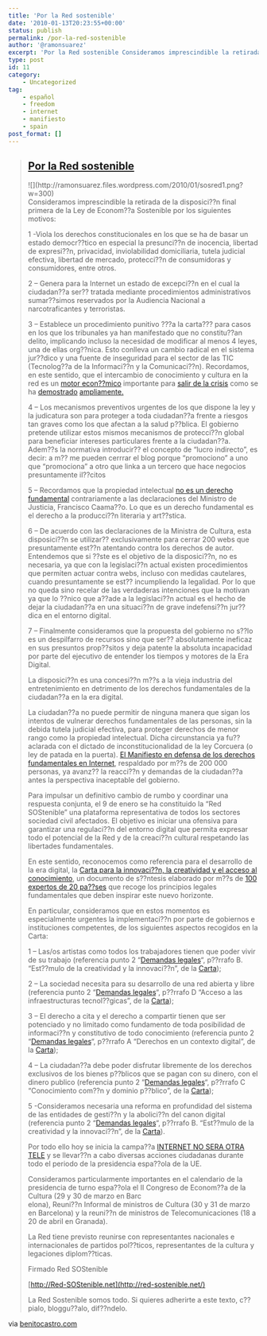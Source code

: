 ```yaml
---
title: 'Por la Red sostenible'
date: '2010-01-13T20:23:55+00:00'
status: publish
permalink: /por-la-red-sostenible
author: '@ramonsuarez'
excerpt: 'Por la Red sostenible Consideramos imprescindible la retirada de la disposici??n final primera de la Ley de Econom??a Sostenible por los siguientes motivos: 1 -Viola los derechos constitucionales en los que se ha de basar un estado democr??tico en es...'
type: post
id: 11
category:
    - Uncategorized
tag:
    - español
    - freedom
    - internet
    - manifiesto
    - spain
post_format: []
---
```

> ## [Por la Red sostenible](http://www.benitocastro.com/por-la-red-sostenible)
> 
> <div class="post_body"><div class="posterousGalleryMainDiv">![](http://ramonsuarez.files.wordpress.com/2010/01/sosred1.png?w=300)</div>Consideramos imprescindible la retirada de la disposici??n final primera de la Ley de Econom??a Sostenible por los siguientes motivos:
> 
> 1 -Viola los derechos constitucionales en los que se ha de basar un estado democr??tico en especial la presunci??n de inocencia, libertad de expresi??n, privacidad, inviolabilidad domiciliaria, tutela judicial efectiva, libertad de mercado, protecci??n de consumidoras y consumidores, entre otros.
> 
> 2 – Genera para la Internet un estado de excepci??n en el cual la ciudadan??a ser?? tratada mediante procedimientos administrativos sumar??simos reservados por la Audiencia Nacional a narcotraficantes y terroristas.
> 
> 3 – Establece un procedimiento punitivo ???a la carta??? para casos en los que los tribunales ya han manifestado que no constitu??an delito, implicando incluso la necesidad de modificar al menos 4 leyes, una de ellas org??nica. Esto conlleva un cambio radical en el sistema jur??dico y una fuente de inseguridad para el sector de las TIC (Tecnolog??a de la Informaci??n y la Comunicaci??n). Recordamos, en este sentido, que el intercambio de conocimiento y cultura en la red es un [ motor econ??mico](http://noticias.lainformacion.com/economia-negocios-y-finanzas/redes/los-usuarios-que-descargan-archivos-p2p-gastan-mas-dinero_Fo58z3eGxWsRG0NKpjhCE7/) importante para [salir de la crisis](http://noticias.lainformacion.com/arte-cultura-y-espectaculos/cine/el-cine-espanol-cerrara-con-cifras-record-a-pesar-de-internet_uVFrhCBCXhYPTF51YCG3a7/) como se ha [demostrado](http://www.theinquirer.es/2009/11/17/lo-que-las-discograficas-ocultan.html) [ampliamente.](http://www.elmundo.es/elmundo/2009/11/20/cultura/1258739927.html)
> 
> 4 – Los mecanismos preventivos urgentes de los que dispone la ley y la judicatura son para proteger a toda ciudadan??a frente a riesgos tan graves como los que afectan a la salud p??blica. El gobierno pretende utilizar estos mismos mecanismos de protecci??n global para beneficiar intereses particulares frente a la ciudadan??a. Adem??s la normativa introducir?? el concepto de “lucro indirecto”, es decir: a m?? me pueden cerrrar el blog porque “promociono” a uno que “promociona” a otro que linka a un tercero que hace negocios presuntamente il??citos
> 
> 5 – Recordamos que la propiedad intelectual [no es un derecho fundamental](http://derechoynormas.blogspot.com/2010/01/la-ley-de-ejecucion-por-la-sospecha.html) contrariamente a las declaraciones del Ministro de Justicia, Francisco Caama??o. Lo que es un derecho fundamental es el derecho a la producci??n literaria y art??stica.
> 
> 6 – De acuerdo con las declaraciones de la Ministra de Cultura, esta disposici??n se utilizar?? exclusivamente para cerrar 200 webs que presuntamente est??n atentando contra los derechos de autor. Entendemos que si ??ste es el objetivo de la disposici??n, no es necesaria, ya que con la legislaci??n actual existen procedimientos que permiten actuar contra webs, incluso con medidas cautelares, cuando presuntamente se est?? incumpliendo la legalidad. Por lo que no queda sino recelar de las verdaderas intenciones que la motivan ya que lo ??nico que a??ade a la legislaci??n actual es el hecho de dejar la ciudadan??a en una situaci??n de grave indefensi??n jur??dica en el entorno digital.
> 
> 7 – Finalmente consideramos que la propuesta del gobierno no s??lo es un despilfarro de recursos sino que ser?? absolutamente ineficaz en sus presuntos prop??sitos y deja patente la absoluta incapacidad por parte del ejecutivo de entender los tiempos y motores de la Era Digital.
> 
> La disposici??n es una concesi??n m??s a la vieja industria del entretenimiento en detrimento de los derechos fundamentales de la ciudadan??a en la era digital.
> 
>  La ciudadan??a no puede permitir de ninguna manera que sigan los intentos de vulnerar derechos fundamentales de las personas, sin la debida tutela judicial efectiva, para proteger derechos de menor rango como la propiedad intelectual. Dicha circunstancia ya fu?? aclarada con el dictado de inconstitucionalidad de la ley Corcuera (o ley de patada en la puerta). [El Manifiesto en defensa de los derechos fundamentales en Internet](http://www.facebook.com/group.php?gid=186879394498), respaldado por m??s de 200 000 personas, ya avanz?? la reacci??n y demandas de la ciudadan??a antes la perspectiva inaceptable del gobierno.
> 
> Para impulsar un definitivo cambio de rumbo y coordinar una respuesta conjunta, el 9 de enero se ha constituido la “Red SOStenible” una plataforma representativa de todos los sectores sociedad civil afectados. El objetivo es iniciar una ofensiva para garantizar una regulaci??n del entorno digital que permita expresar todo el potencial de la Red y de la creaci??n cultural respetando las libertades fundamentales.
> 
>  En este sentido, reconocemos como referencia para el desarrollo de la era digital, la [Carta para la innovaci??n, la creatividad y el acceso al conocimiento](http://fcforum.net/es/), un documento de s??ntesis elaborado por m??s de [100 expertos de 20 pa??ses](http://fcforum.net/es/charter_extended#signatories) que recoge los principios legales fundamentales que deben inspirar este nuevo horizonte.
> 
> En particular, consideramos que en estos momentos es especialmente urgentes la implementaci??n por parte de gobiernos e instituciones competentes, de los siguientes aspectos recogidos en la Carta:
> 
> 1 – Las/os artistas como todos los trabajadores tienen que poder vivir de su trabajo (referencia punto 2 “[Demandas legales](http://fcforum.net/es/charter_extended#legal)“, p??rrafo B. “Est??mulo de la creatividad y la innovaci??n”, de la [Carta](http://fcforum.net/es/charter_extended));
> 
> 2 – La sociedad necesita para su desarrollo de una red abierta y libre (referencia punto 2 “[Demandas legales](http://fcforum.net/es/charter_extended#legal)“, p??rrafo D “Acceso a las infraestructuras tecnol??gicas”, de la [Carta](http://fcforum.net/es/charter_extended));
> 
> 3 – El derecho a cita y el derecho a compartir tienen que ser potenciado y no limitado como fundamento de toda posibilidad de informaci??n y constitutivo de todo conocimiento (referencia punto 2 “[Demandas legales](http://fcforum.net/es/charter_extended#legal)“, p??rrafo A “Derechos en un contexto digital”, de la [Carta](http://fcforum.net/es/charter_extended));
> 
> 4 – La ciudadan??a debe poder disfrutar libremente de los derechos exclusivos de los bienes p??blicos que se pagan con su dinero, con el dinero publico (referencia punto 2 “[Demandas legales](http://fcforum.net/es/charter_extended#legal)“, p??rrafo C “Conocimiento com??n y dominio p??blico”, de la [Carta](http://fcforum.net/es/charter_extended));
> 
> 5 -Consideramos necesaria una reforma en profundidad del sistema de las entidades de gesti??n y la abolici??n del canon digital (referencia punto 2 “[Demandas legales](http://fcforum.net/es/charter_extended#legal)“, p??rrafo B. “Est??mulo de la creatividad y la innovaci??n”, de la [Carta](http://fcforum.net/es/charter_extended)).
> 
> Por todo ello hoy se inicia la campa??a [INTERNET NO SERA OTRA TELE](http://internetnoseraotratv.net/) y se llevar??n a cabo diversas acciones ciudadanas durante todo el periodo de la presidencia espa??ola de la UE.
> 
> Consideramos particularmente importantes en el calendario de la presidencia de turno espa??ola el II Congreso de Econom??a de la Cultura (29 y 30 de marzo en Barc  
> elona), Reuni??n Informal de ministros de Cultura (30 y 31 de marzo en Barcelona) y la reuni??n de ministros de Telecomunicaciones (18 a 20 de abril en Granada).
> 
> La Red tiene previsto reunirse con representantes nacionales e internacionales de partidos pol??ticos, representantes de la cultura y legaciones diplom??ticas.
> 
> Firmado Red SOStenible
> 
> [http://Red-SOStenible.net](http://red-sostenible.net/)
> 
> La Red Sostenible somos todo. Si quieres adherirte a este texto, c??pialo, bloggu??alo, dif??ndelo.
> 
> </div>

via [benitocastro.com](http://www.benitocastro.com/por-la-red-sostenible)</div></div>